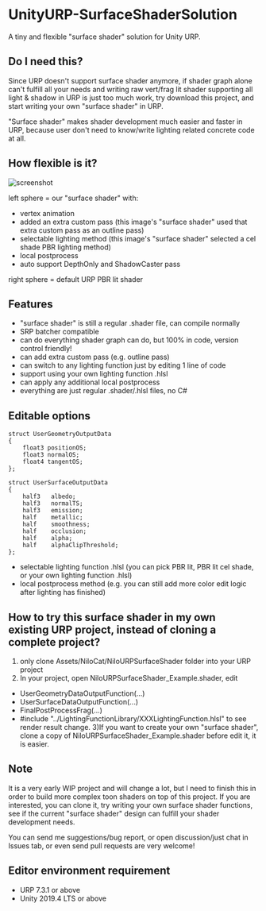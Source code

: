 # UnityURP-SurfaceShaderSolution
 A tiny and flexible "surface shader" solution for Unity URP.
 
Do I need this?
-----------------------
Since URP doesn't support surface shader anymore, if shader graph alone can't fulfill all your needs and writing raw vert/frag lit shader supporting all light & shadow in URP is just too much work, try download this project, and start writing your own "surface shader" in URP.

"Surface shader" makes shader development much easier and faster in URP, because user don't need to know/write lighting related concrete code at all.

How flexible is it?
-----------------------
 ![screenshot](https://i.imgur.com/pLNO4aR.png)
 
left sphere = our "surface shader" with:
- vertex animation
- added an extra custom pass (this image's "surface shader" used that  extra custom pass as an outline pass)
- selectable lighting method (this image's "surface shader" selected a cel shade PBR lighting method)
- local postprocess
- auto support DepthOnly and ShadowCaster pass

right sphere = default URP PBR lit shader

Features
-----------------------
- "surface shader" is still a regular .shader file, can compile normally
- SRP batcher compatible
- can do everything shader graph can do, but 100% in code, version control friendly!
- can add extra custom pass (e.g. outline pass)
- can switch to any lighting function just by editing 1 line of code
- support using your own lighting function .hlsl
- can apply any additional local postprocess
- everything are just regular .shader/.hlsl files, no C#

Editable options
-----------------------

    struct UserGeometryOutputData
    {
        float3 positionOS;
        float3 normalOS;
        float4 tangentOS;
    };

    struct UserSurfaceOutputData
    {
        half3   albedo;             
        half3   normalTS;          
        half3   emission;     
        half    metallic;
        half    smoothness;
        half    occlusion;                
        half    alpha;          
        half    alphaClipThreshold;
    };
    
- selectable lighting function .hlsl (you can pick PBR lit, PBR lit cel shade, or your own lighting function .hlsl)
- local postprocess method (e.g. you can still add more color edit logic after lighting has finished)

How to try this surface shader in my own existing URP project, instead of cloning a complete project?
-----------------------
1) only clone Assets/NiloCat/NiloURPSurfaceShader folder into your URP project
2) In your project, open NiloURPSurfaceShader_Example.shader, edit 
- UserGeometryDataOutputFunction(...)
- UserSurfaceDataOutputFunction(...)
- FinalPostProcessFrag(...)
- #include "../LightingFunctionLibrary/XXXLightingFunction.hlsl"
to see render result change.
3)If you want to create your own "surface shader", clone a copy of NiloURPSurfaceShader_Example.shader before edit it, it is easier.

Note
-----------------------
It is a very early WIP project and will change a lot, but I need to finish this in order to build more complex toon shaders on top of this project.
If you are interested, you can clone it, try writing your own surface shader functions, see if the current "surface shader" design can fulfill your shader development needs.

You can send me suggestions/bug report, or open discussion/just chat in Issues tab, or even send pull requests are very welcome!

Editor environment requirement
-----------------------
- URP 7.3.1 or above
- Unity 2019.4 LTS or above
